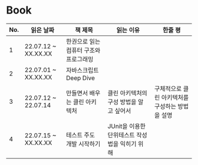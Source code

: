 # Book

| No.| 읽은 날짜    | 책 제목                                    | 읽는 이유 | 한줄 평 |
| ---- | ----|---------------------------------------------- | ----|----|
| 1  | 22.07.12 ~ XX.XX.XX | 한권으로 읽는 컴퓨터 구조와 프로그래밍	 | | |	
| 2  | 22.07.01 ~ XX.XX.XX |	자바스크립트 Deep Dive			 | | |
| 3  | 22.07.12 ~ 22.07.14 |	만들면서 배우는 클린 아키텍처		 | 클린 아키텍처의 구성 방법을 알고 싶어서 | 구체적으로 클린 아키텍처를 구성하는 방법을 설명 |
| 4  | 22.07.15 ~ XX.XX.XX |	테스트 주도 개발 시작하기		 | JUnit을 이용한 단위테스트 작성법을 익히기 위해 |  |